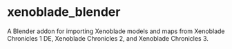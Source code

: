 # xenoblade_blender
A Blender addon for importing Xenoblade models and maps from Xenoblade Chronicles 1 DE, Xenoblade Chronicles 2, and Xenoblade Chronicles 3.
